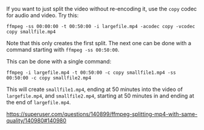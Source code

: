 If you want to just split the video without re-encoding it, use the `copy` codec for audio and video. Try this:

`ffmpeg -ss 00:00:00 -t 00:50:00 -i largefile.mp4 -acodec copy -vcodec copy smallfile.mp4`

Note that this only creates the first split. The next one can be done with a command starting with `ffmpeg -ss 00:50:00`.

This can be done with a single command:

`ffmpeg -i largefile.mp4 -t 00:50:00 -c copy smallfile1.mp4 -ss 00:50:00 -c copy smallfile2.mp4`

This will create `smallfile1.mp4`, ending at 50 minutes into the video of `largefile.mp4`, and `smallfile2.mp4`, starting at 50 minutes in and ending at the end of `largefile.mp4`.

https://superuser.com/questions/140899/ffmpeg-splitting-mp4-with-same-quality/140980#140980
